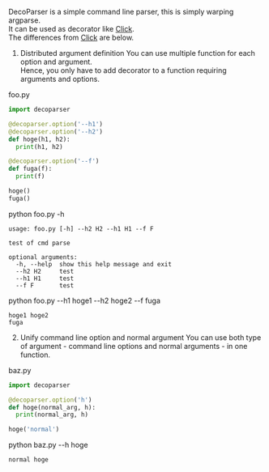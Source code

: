 DecoParser is a simple command line parser, this is simply warping argparse.  
It can be used as decorator like [Click][].  
The differences from [Click][] are below.  


1. Distributed argument definition
You can use multiple function for each option and argument.  
Hence, you only have to add decorator to a function requiring arguments and options.  

  foo.py
  ```python
  import decoparser

  @decoparser.option('--h1')
  @decoparser.option('--h2')
  def hoge(h1, h2):
    print(h1, h2)

  @decoparser.option('--f')
  def fuga(f):
    print(f)

  hoge()
  fuga()
  ```

  python foo.py -h
  ```
  usage: foo.py [-h] --h2 H2 --h1 H1 --f F

  test of cmd parse

  optional arguments:
    -h, --help  show this help message and exit
    --h2 H2     test
    --h1 H1     test
    --f F       test
  ```
python foo.py --h1 hoge1 --h2 hoge2 --f fuga
 ```
hoge1 hoge2
fuga
```

2. Unify command line option and normal argument
You can use both type of argument - command line options and normal arguments - in one function.  

  baz.py
  ```python
  import decoparser
  
  @decoparser.option('h')
  def hoge(normal_arg, h):
    print(normal_arg, h)
  
  hoge('normal')
  ```
  python baz.py --h hoge
  ```
  normal hoge
  ```



[Click]: http://click.pocoo.org/

